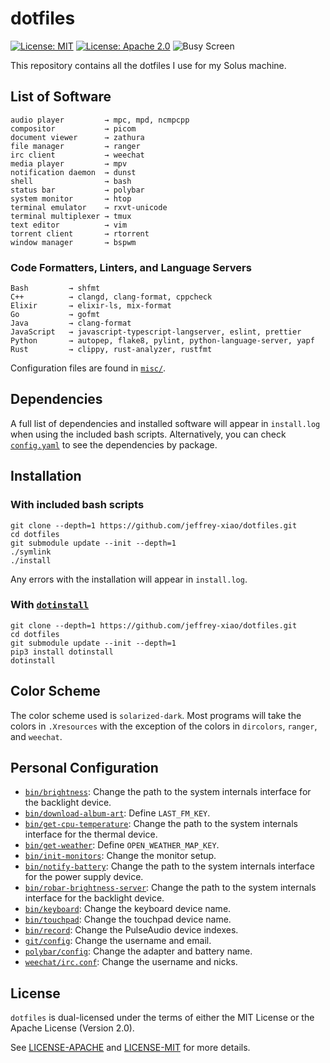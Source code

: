 # dotfiles

[![License: MIT](https://img.shields.io/badge/License-MIT-yellow.svg)](https://opensource.org/licenses/MIT)
[![License: Apache 2.0](https://img.shields.io/badge/License-Apache%202.0-blue.svg)](https://opensource.org/licenses/Apache-2.0)
![Busy Screen](screenshots/busy.png)

This repository contains all the dotfiles I use for my Solus machine.

## List of Software

```
audio player         → mpc, mpd, ncmpcpp
compositor           → picom
document viewer      → zathura
file manager         → ranger
irc client           → weechat
media player         → mpv
notification daemon  → dunst
shell                → bash
status bar           → polybar
system monitor       → htop
terminal emulator    → rxvt-unicode
terminal multiplexer → tmux
text editor          → vim
torrent client       → rtorrent
window manager       → bspwm
```

### Code Formatters, Linters, and Language Servers

```
Bash         → shfmt
C++          → clangd, clang-format, cppcheck
Elixir       → elixir-ls, mix-format
Go           → gofmt
Java         → clang-format
JavaScript   → javascript-typescript-langserver, eslint, prettier
Python       → autopep, flake8, pylint, python-language-server, yapf
Rust         → clippy, rust-analyzer, rustfmt
```

Configuration files are found in [`misc/`](misc/).

## Dependencies

A full list of dependencies and installed software will appear in `install.log` when using the
included bash scripts. Alternatively, you can check [`config.yaml`](config.yaml) to see the
dependencies by package.

## Installation

### With included bash scripts

```
git clone --depth=1 https://github.com/jeffrey-xiao/dotfiles.git
cd dotfiles
git submodule update --init --depth=1
./symlink
./install
```

Any errors with the installation will appear in `install.log`.

### With [`dotinstall`](https://github.com/jeffrey-xiao/dotinstall)

```
git clone --depth=1 https://github.com/jeffrey-xiao/dotfiles.git
cd dotfiles
git submodule update --init --depth=1
pip3 install dotinstall
dotinstall
```

## Color Scheme

The color scheme used is `solarized-dark`. Most programs will take the colors in `.Xresources` with
the exception of the colors in `dircolors`, `ranger`, and `weechat`.

## Personal Configuration

- [`bin/brightness`](bin/brightness): Change the path to the system internals interface for the
  backlight device.
- [`bin/download-album-art`](bin/download-album-art): Define `LAST_FM_KEY`.
- [`bin/get-cpu-temperature`](bin/get-cpu-temperature): Change the path to the system internals
  interface for the thermal device.
- [`bin/get-weather`](bin/get-weather): Define `OPEN_WEATHER_MAP_KEY`.
- [`bin/init-monitors`](bin/init-monitors): Change the monitor setup.
- [`bin/notify-battery`](bin/notify-battery): Change the path to the system internals interface for
  the power supply device.
- [`bin/robar-brightness-server`](bin/robar-brightness-server): Change the path to the system
  internals interface for the backlight device.
- [`bin/keyboard`](bin/keyboard): Change the keyboard device name.
- [`bin/touchpad`](bin/touchpad): Change the touchpad device name.
- [`bin/record`](bin/record): Change the PulseAudio device indexes.
- [`git/config`](git/config): Change the username and email.
- [`polybar/config`](polybar/config): Change the adapter and battery name.
- [`weechat/irc.conf`](weechat/irc.conf): Change the username and nicks.

## License

`dotfiles` is dual-licensed under the terms of either the MIT License or the Apache License
(Version 2.0).

See [LICENSE-APACHE](LICENSE-APACHE) and [LICENSE-MIT](LICENSE-MIT) for more details.
